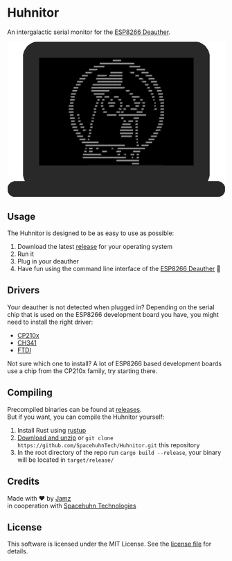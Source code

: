 # Huhnitor

An intergalactic serial monitor for the [ESP8266 Deauther](https://github.com/SpacehuhnTech/esp8266_deauther).

![Huhnitor Logo](img/logo.png)

## Usage

The Huhnitor is designed to be as easy to use as possible:  

1. Download the latest [release](https://github.com/SpacehuhnTech/Huhnitor/releases) for your operating system
2. Run it
3. Plug in your deauther
4. Have fun using the command line interface of the [ESP8266 Deauther](https://github.com/SpacehuhnTech/esp8266_deauther) :slightly_smiling_face:

## Drivers

Your deauther is not detected when plugged in? 
Depending on the serial chip that is used on the ESP8266 development board you have, you might need to install the right driver:  

* [CP210x](https://www.silabs.com/products/development-tools/software/usb-to-uart-bridge-vcp-drivers)
* [CH341](http://www.wch-ic.com/search?q=cH341&t=downloads)
* [FTDI](https://www.ftdichip.com/FTDrivers.htm)

Not sure which one to install? A lot of ESP8266 based development boards use a chip from the CP210x family, try starting there.   

## Compiling

Precompiled binaries can be found at [releases](https://github.com/SpacehuhnTech/Huhnitor/releases).  
But if you want, you can compile the Huhnitor yourself:  

1. Install Rust using [rustup](https://www.rust-lang.org/tools/install)
2. [Download and unzip](https://github.com/SpacehuhnTech/Huhnitor/archive/master.zip) or `git clone https://github.com/SpacehuhnTech/Huhnitor.git` this repository
3. In the root directory of the repo run `cargo build --release`, your binary will be located in `target/release/`

## Credits

Made with :heart: by [Jamz](https://github.com/the-Jamz)   
in cooperation with [Spacehuhn Technologies](https://github.com/SpacehuhnTech/)

## License

This software is licensed under the MIT License. See the [license file](LICENSE) for details.  